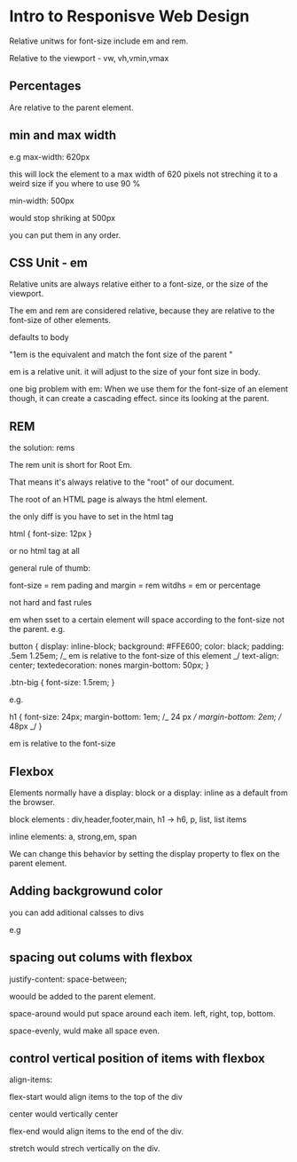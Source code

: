 # Intro to Responisve Web Design

Relative unitws for font-size include em and rem.

Relative to the viewport - vw, vh,vmin,vmax

## Percentages

Are relative to the parent element.

## min and max width

e.g max-width: 620px

this will lock the element to a max width of 620 pixels not streching it to a weird size if you where to use 90 %

min-width: 500px

would stop shriking at 500px

you can put them in any order.

## CSS Unit - em

Relative units are always relative either to a font-size, or the size of the viewport.

The em and rem are considered relative, because they are relative to the font-size of other elements.

defaults to body

"1em is the equivalent and match the font size of the parent "

em is a relative unit. it will adjust to the size of your font size in body.

one big problem with em: When we use them for the font-size of an element though, it can create a cascading effect. since its looking at the parent.

## REM

the solution: rems

The rem unit is short for Root Em.

That means it's always relative to the "root" of our document.

The root of an HTML page is always the html element.

the only diff is you have to set in the html tag

html {
font-size: 12px
}

or no html tag at all

general rule of thumb:

font-size = rem
pading and margin = rem
witdhs = em or percentage

not hard and fast rules

em when sset to a certain element will space according to the font-size not the parent. e.g.

button {
display: inline-block;
background: #FFE600;
color:
black;
padding: .5em 1.25em;
/_ em is relative to the font-size
of this element _/ text-align: center;
textedecoration: nones
margin-bottom: 50px;
}

.btn-big {
font-size: 1.5rem;
}

e.g.

h1 {
font-size: 24px;
margin-bottom: 1em; /_ 24 px _/
margin-bottom: 2em; /_ 48px _/
}

em is relative to the font-size

## Flexbox

Elements normally have a display: block or a display: inline as a default from the browser.

block elements : div,header,footer,main, h1 -> h6, p, list, list items

inline elements: a, strong,em, span

We can change this behavior by setting the display property to flex on the parent element.

## Adding backgrowund color

you can add aditional calsses to divs

e.g <div class='col col-bg'> </div>

## spacing out colums with flexbox

justify-content:
space-between;

woould be added to the parent element.

space-around would put space around each item. left, right, top, bottom.

space-evenly, wuld make all space even.

## control vertical position of items with flexbox

align-items:

flex-start would align items to the top of the div

center would vertically center

flex-end would align items to the end of the div.

stretch would strech vertically on the div.
